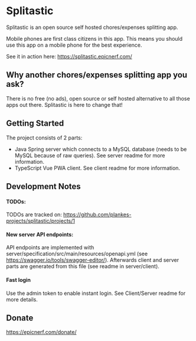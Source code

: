 # Splitastic

Splitastic is an open source self hosted chores/expenses splitting app.

Mobile phones are first class citizens in this app. This means you should use this app on a mobile phone for the best experience.

See it in action here: https://splitastic.epicnerf.com/

## Why another chores/expenses splitting app you ask?
There is no free (no ads), open source or self hosted alternative to all those apps out there.
Splitastic is here to change that!

## Getting Started
The project consists of 2 parts:
* Java Spring server which connects to a MySQL database (needs to be MySQL because of raw queries). See server readme for more information.
* TypeScript Vue PWA client. See client readme for more information.

## Development Notes
#### TODOs:
TODOs are tracked on: https://github.com/plankes-projects/splitastic/projects/1
#### New server API endpoints:
API endpoints are implemented with server/specification/src/main/resources/openapi.yml (see https://swagger.io/tools/swagger-editor/). Afterwards client and server parts are generated from this file (see readme in server/client).
#### Fast login
Use the admin token to enable instant login. See Client/Server readme for more details.

## Donate
https://epicnerf.com/donate/
